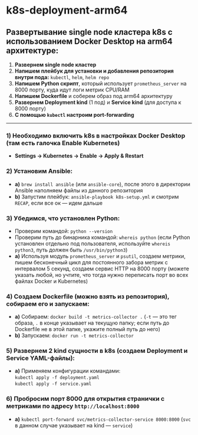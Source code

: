 # k8s-deployment-arm64

## Развертывание single node кластера k8s с использованием Docker Desktop на arm64 архитектуре:

1. **Развернем single node кластер**
2. **Напишем плейбук для установки и добавления репозитория внутри пода:** `kubectl`, `helm`, `helm repo`
3. **Напишем Python скрипт**, который использует `prometheus_server` на 8000 порту, куда идут логи метрик CPU/RAM
4. **Напишем Dockerfile** и соберем образ под arm64 архитектуру
5. **Развернем Deployment kind** (1 под) и **Service kind** (для доступа к 8000 порту)
6. **С помощью `kubectl` настроим port-forwarding**

---

### 1) Необходимо включить k8s в настройках Docker Desktop (там есть галочка Enable Kubernetes)
- **Settings → Kubernetes → Enable → Apply & Restart**

### 2) Установим Ansible:
- **a)** `brew install ansible` (или `ansible-core`), после этого в директории Ansible наполняем файлы из данного репозитория
- **b)** Запустим плейбук: `ansible-playbook k8s-setup.yml` и смотрим `RECAP`, если все ок — идем дальше

### 3) Убедимся, что установлен Python:
- Проверим командой: `python --version`
- Проверим путь до бинарника командой: `whereis python` (если Python установлен отдельно под пользователя, используйте `whereis python3`, путь должен быть `/usr/bin/python3`)
- **a)** Используя модуль `prometheus_server` и `psutil`, создаем метрики, пишем бесконечный цикл для постоянного забора метрик с интервалом 5 секунд, создаем сервис HTTP на 8000 порту (можете указать любой, но учтите, что тогда нужно переписать порт во всех файлах Docker и Kubernetes)

### 4) Создаем Dockerfile (можно взять из репозитория), собираем его и запускаем:
- **a)** Собираем: `docker build -t metrics-collector .` (`-t` — это тег образа, `.` в конце указывает на текущую папку; если путь до Dockerfile не в этой папке, укажите полный путь до него)
- **b)** Запускаем: `docker run -t metrics-collector`

### 5) Развернем 2 kind сущности в k8s (создаем Deployment и Service YAML-файлы):
- **a)** Применяем конфигурации командами:  
  `kubectl apply -f deployment.yaml`  
  `kubectl apply -f service.yaml`

### 6) Пробросим порт 8000 для открытия странички с метриками по адресу `http://localhost:8000`
- **a)** `kubectl port-forward svc/metrics-collector-service 8000:8000` (`svc` в данном случае указывает на kind — `service`)
